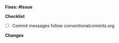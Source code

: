 **Fixes: #Issue**

<!--
- The name of this PR should follow conventionalcommits.org.
- When not using Unicorn to create PRs, please manually select a type (T: abc) label
  from the right. Add the breaking label (PR: BREAKING) if applicable.
- Please enter the corresponding issue ID in the placeholder above.
-->

**Checklist**
<!-- Please check if your PR fulfills the following requirements: -->

- [ ] Commit messages follow conventionalcommits.org


**Changes**
<!-- Please summarize your changes -->

